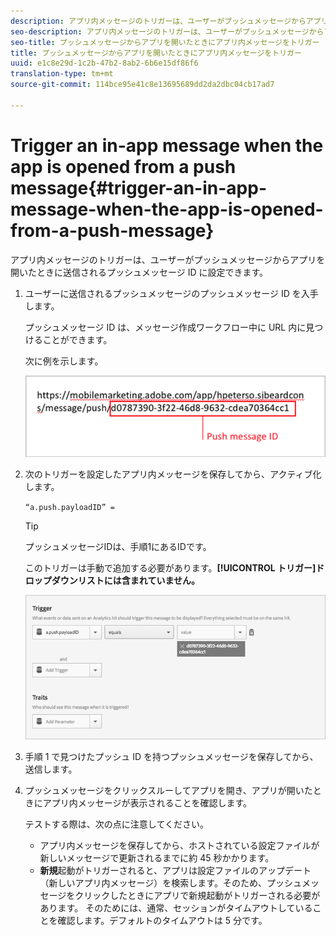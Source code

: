 ```yaml
---
description: アプリ内メッセージのトリガーは、ユーザーがプッシュメッセージからアプリを開いたときに送信されるプッシュメッセージ ID に設定できます。
seo-description: アプリ内メッセージのトリガーは、ユーザーがプッシュメッセージからアプリを開いたときに送信されるプッシュメッセージ ID に設定できます。
seo-title: プッシュメッセージからアプリを開いたときにアプリ内メッセージをトリガー
title: プッシュメッセージからアプリを開いたときにアプリ内メッセージをトリガー
uuid: e1c8e29d-1c2b-47b2-8ab2-6b6e15df86f6
translation-type: tm+mt
source-git-commit: 114bce95e41c8e13695689dd2da2dbc04cb17ad7

---
```



# Trigger an in-app message when the app is opened from a push message{#trigger-an-in-app-message-when-the-app-is-opened-from-a-push-message}

アプリ内メッセージのトリガーは、ユーザーがプッシュメッセージからアプリを開いたときに送信されるプッシュメッセージ ID に設定できます。

1. ユーザーに送信されるプッシュメッセージのプッシュメッセージ ID を入手します。

   プッシュメッセージ ID は、メッセージ作成ワークフロー中に URL 内に見つけることができます。

   次に例を示します。

   ![](assets/brandon_task1.png)

1. 次のトリガーを設定したアプリ内メッセージを保存してから、アクティブ化します。

   `“a.push.payloadID” =`

   >[!TIP]
   >
   >プッシュメッセージIDは、手順1にあるIDです。

   このトリガーは手動で追加する必要があります。**[!UICONTROL トリガー]ドロップダウンリストには含まれていません。**

   ![](assets/brandon_task2.png)

1. 手順 1 で見つけたプッシュ ID を持つプッシュメッセージを保存してから、送信します。
1. プッシュメッセージをクリックスルーしてアプリを開き、アプリが開いたときにアプリ内メッセージが表示されることを確認します。

   テストする際は、次の点に注意してください。

   * アプリ内メッセージを保存してから、ホストされている設定ファイルが新しいメッセージで更新されるまでに約 45 秒かかります。
   * **新規**&#x200B;起動がトリガーされると、アプリは設定ファイルのアップデート（新しいアプリ内メッセージ）を検索します。そのため、プッシュメッセージをクリックしたときにアプリで新規起動がトリガーされる必要があります。
   そのためには、通常、セッションがタイムアウトしていることを確認します。デフォルトのタイムアウトは 5 分です。

